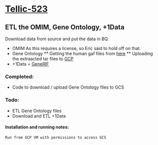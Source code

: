# [Tellic-523](https://tellic.atlassian.net/browse/TELLIC-523)

## ETL the OMIM, Gene Ontology, +1Data
Download data from source and put the data in BQ.

* OMIM As this requires a license, so Eric said to hold off on that.
* Gene Ontology
** Getting the human gaf files from [here](http://current.geneontology.org/annotations/index.html)
** Uploading the extraacted tar files to [GCP](https://console.cloud.google.com/storage/browser/tellic-dev/geneontology/)
* +1Data = [GeneRIF](ftp://ftp.ncbi.nih.gov/gene/GeneRIF/)

### Completed:
* Code to download / upload Gene Ontology files to GCS

### Todo:
* ETL Gene Ontology files
* Download and ETL +1Data


#### Installation and running notes:
```
Run from GCP VM with permissions to access GCS
```

